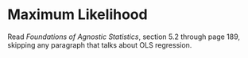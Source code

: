 # Maximum Likelihood 

Read *Foundations of Agnostic Statistics*, section 5.2 through page 189, skipping any paragraph that talks about OLS regression.
